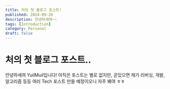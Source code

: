 ```yaml
---
title: 처의 첫 블로그 포스트!
published: 2024-09-26
description: 안녕하세여~~
tags: [Introduction]
category: Personal
draft: false
---
```


# 처의 첫 블로그 포스트..

안녕하세여 YuilMuil입니다! 아직은 포스트는 별로 없지만, 곧있으면 제가 리버싱, 개발, 알고리즘 등등 여러 Tech 포스트 만들 예정이오니 자주 봬여 ㅎㅎ